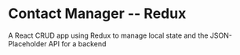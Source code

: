 # Contact Manager -- Redux

A React CRUD app using Redux to manage local state and the JSON-Placeholder API for a backend
